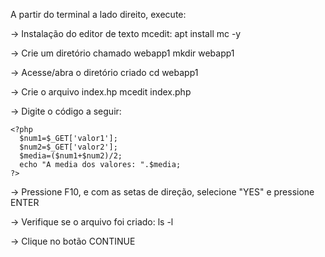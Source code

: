 A partir do terminal a lado direito, execute:

-> Instalação do editor de texto mcedit:
    apt install mc -y

-> Crie um diretório chamado webapp1
    mkdir webapp1

-> Acesse/abra o diretório criado
    cd webapp1

-> Crie o arquivo index.hp
    mcedit index.php

-> Digite o código a seguir:

    <?php
      $num1=$_GET['valor1'];
      $num2=$_GET['valor2'];
      $media=($num1+$num2)/2;
      echo "A media dos valores: ".$media;
    ?>

-> Pressione F10, e com as setas de direção, selecione "YES" e pressione ENTER

-> Verifique se o arquivo foi criado:
    ls -l
    
-> Clique no botão CONTINUE
